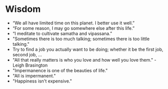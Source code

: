# Wisdom

- “We all have limited time on this planet. I better use it well.” 
- “For some reason, I may go somewhere else after this life.” 
- “I meditate to cultivate samatha and vipassana.” 
- "Sometimes there is too much talking; sometimes there is too little talking."
- Try to find a job you actually want to be doing; whether it be the first job, second job, ...
- "All that really matters is who you love and how well you love them." - Leigh Brasington
- "Impermanence is one of the beauties of life."
- "All is impermanent."
- "Happiness isn't expensive."
